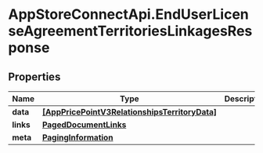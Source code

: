 # AppStoreConnectApi.EndUserLicenseAgreementTerritoriesLinkagesResponse

## Properties

Name | Type | Description | Notes
------------ | ------------- | ------------- | -------------
**data** | [**[AppPricePointV3RelationshipsTerritoryData]**](AppPricePointV3RelationshipsTerritoryData.md) |  | 
**links** | [**PagedDocumentLinks**](PagedDocumentLinks.md) |  | 
**meta** | [**PagingInformation**](PagingInformation.md) |  | [optional] 


